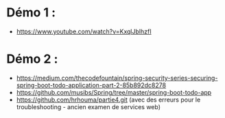 # Démo 1 :

- https://www.youtube.com/watch?v=KxqlJblhzfI

# Démo 2 :

 - https://medium.com/thecodefountain/spring-security-series-securing-spring-boot-todo-application-part-2-85b892dc8278
 - https://github.com/musibs/Spring/tree/master/spring-boot-todo-app
 - https://github.com/hrhouma/partie4.git (avec des erreurs pour le troubleshooting - ancien examen de services web)

